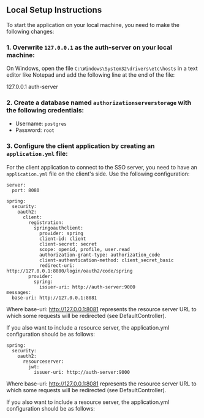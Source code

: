 ## Local Setup Instructions

To start the application on your local machine, you need to make the following changes:

### 1. Overwrite `127.0.0.1` as the auth-server on your local machine:

On Windows, open the file `C:\Windows\System32\drivers\etc\hosts` in a text editor like Notepad and add the following line at the end of the file:

127.0.0.1 auth-server

### 2. Create a database named `authorizationserverstorage` with the following credentials:

- Username: `postgres`
- Password: `root`

### 3. Configure the client application by creating an `application.yml` file:

For the client application to connect to the SSO server, you need to have an `application.yml` file on the client's side. Use the following configuration:

```
server:
  port: 8080

spring:
  security:
    oauth2:
      client:
        registration:
          springoauthclient:
            provider: spring
            client-id: client
            client-secret: secret
            scope: openid, profile, user.read
            authorization-grant-type: authorization_code
            client-authentication-method: client_secret_basic
            redirect-uri: http://127.0.0.1:8080/login/oauth2/code/spring
        provider:
          spring:
            issuer-uri: http://auth-server:9000
messages:
  base-uri: http://127.0.0.1:8081
```

Where base-uri: http://127.0.0.1:8081 represents the resource server URL to which some requests will be redirected (see DefaultController).

If you also want to include a resource server, the application.yml configuration should be as follows:
```
spring:
  security:
    oauth2:
      resourceserver:
        jwt:
          issuer-uri: http://auth-server:9000
```

Where base-uri: http://127.0.0.1:8081 represents the resource server URL to which some requests will be redirected (see DefaultController).

If you also want to include a resource server, the application.yml configuration should be as follows:
